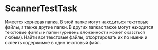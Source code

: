 # ScannerTestTask
Имеется корневая папка. В этой папке могут находиться текстовые файлы, а также другие папки. В других папках также могут находится текстовые файлы и папки (уровень вложенности может оказаться любым). 
Найти все текстовые файлы, отсортировать их по имени и склеить содержимое в один текстовый файл.
